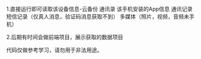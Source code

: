 

1.直接运行即可读取该设备信息-云备份
通讯录
该手机安装的App信息
通讯记录
短信记录（仅真人消息，验证码消息获取不到）
多媒体（照片，视频，音频未手机）

2.后期有时间会做前端项目，展示获取的数据项目



代码仅做参考学习，请勿用于非法用途。